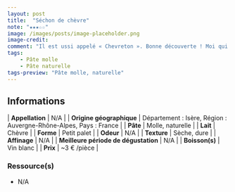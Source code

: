 ```yaml
---
layout: post
title:  "Séchon de chèvre"
note: "★★★☆☆"
image: /images/posts/image-placeholder.png
image-credit: 
comment: "Il est ussi appelé « Chevreton ». Bonne découverte ! Moi qui ne suit pas fan des chèvres secs, celui-ci apporte un bon compromis pour ce type de fromage. Son goût est subtil et puissant sans être agressif. Il révèle toute sa saveur râpé dans une salade."
tags:
    - Pâte molle
    - Pâte naturelle
tags-preview: "Pâte molle, naturelle"
---
```


## Informations

| **Appellation** | N/A |
| **Origine géographique** | Département : Isère, Région : Auvergne-Rhône-Alpes, Pays : France |
| **Pâte** | Molle, naturelle |
| **Lait** | Chèvre |
| **Forme** | Petit palet |
| **Odeur** | N/A |
| **Texture** | Sèche, dure |
| **Affinage** | N/A |
| **Meilleure période de dégustation** | N/A |
| **Boisson(s)** | Vin blanc |
| **Prix** | ~3 € /pièce |

### Ressource(s)
* N/A